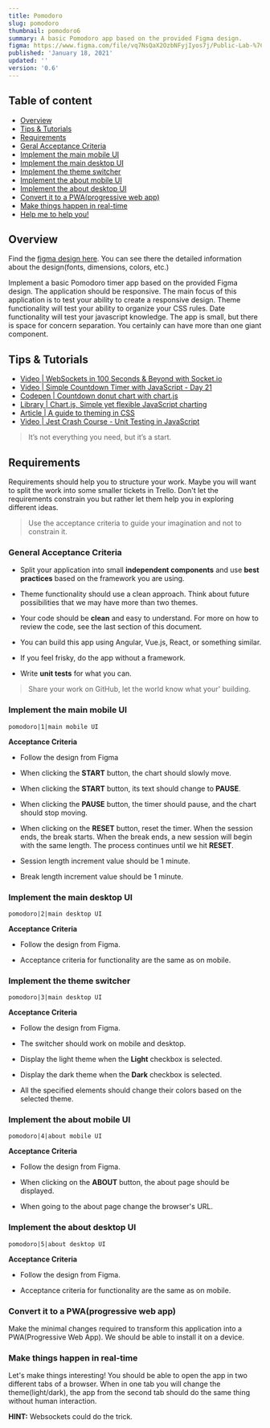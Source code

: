 ```yaml
---
title: Pomodoro
slug: pomodoro
thumbnail: pomodoro6
summary: A basic Pomodoro app based on the provided Figma design.
figma: https://www.figma.com/file/vq7NsQaX2OzbNFyjIyos7j/Public-Lab-%7C-pomodoro?node-id=0%3A1
published: 'January 18, 2021'
updated: ''
version: '0.6'
---
```


<section class="c-table-of-content-section">
  <div class="c-table-of-content">
    <h2 class="c-table-of-content__title">Table of content</h2>
    <ul class="c-table-of-content__list">
      <li class="c-table-of-content__item"><a href="#overview">Overview</a></li>
      <li class="c-table-of-content__item"><a href="#tips-tutorials">Tips & Tutorials</a></li>
      <li class="c-table-of-content__item"><a href="#requirements">Requirements</a></li>
      <li class="c-table-of-content__item"><a href="#general-acceptance-criteria">Geral Acceptance Criteria</a></li>
      <li class="c-table-of-content__item"><a href="#implement-the-main-mobile-UI">Implement the main mobile UI</a></li>
      <li class="c-table-of-content__item"><a href="#implement-the-main-desktop-UI">Implement the main desktop UI</a></li>
      <li class="c-table-of-content__item"><a href="#implement-the-theme-switcher">Implement the theme switcher</a></li>
      <li class="c-table-of-content__item"><a href="#implement-the-about-mobile-UI">Implement the about mobile UI</a></li>
      <li class="c-table-of-content__item"><a href="#implement-the-about-desktop-UI">Implement the about desktop UI</a></li>
      <li class="c-table-of-content__item"><a href="#convert-it-to-a-PWA">Convert it to a PWA(progressive web app)</a></li>
      <li class="c-table-of-content__item"><a href="#make-things-happen-in-real-time">Make things happen in real-time</a></li>
      <li class="c-table-of-content__item"><a href="#help-me-to-help-you">Help me to help you!</a></li>
    </ul> 
  </div>
<section>

<h2 id="overview">Overview</h2>

Find the <a href="https://www.figma.com/file/vq7NsQaX2OzbNFyjIyos7j/Public-Lab-%7C-pomodoro?node-id=0%3A1" target="_blank"  rel="noreferrer">figma design here</a>. You can see there the detailed information about the design(fonts, dimensions, colors, etc.)

Implement a basic Pomodoro timer app based on the provided Figma design.
The application should be responsive. The main focus of this application is to test your ability to create a responsive design. Theme functionality will test your ability to organize your CSS rules. Date functionality will test your javascript knowledge. The app is small, but there is space for concern separation. You certainly can have more than one giant component.

<h2 id="tips-tutorials">Tips & Tutorials</h2>

- <a href="https://www.youtube.com/watch?v=1BfCnjr_Vjg" target="_blank" rel="noreferrer">Video | WebSockets in 100 Seconds & Beyond with Socket.io</a>
- <a href="https://www.youtube.com/watch?v=x7WJEmxNlEs" target="_blank" rel="noreferrer">Video | Simple Countdown Timer with JavaScript - Day 21</a>
- <a href="https://codepen.io/victorjeman/pen/zYozGBN" target="_blank" rel="noreferrer">Codepen | Countdown donut chart with chart.js</a>
- <a href="https://www.chartjs.org" target="_blank" rel="noreferrer">Library | Chart.js, Simple yet flexible JavaScript charting</a>
- <a href="https://blog.logrocket.com/a-guide-to-theming-in-css" target="_blank" rel="noreferrer">Article | A guide to theming in CSS</a>
- <a href="https://www.youtube.com/watch?v=7r4xVDI2vho" target="_blank" rel="noreferrer">Video | Jest Crash Course - Unit Testing in JavaScript</a>

> It’s not everything you need, but it’s a start.

<h2 id="requirements">Requirements</h2>

Requirements should help you to structure your work. Maybe you will want to split the work into some smaller tickets in Trello.
Don't let the requirements constrain you but rather let them help you in exploring different ideas.

> Use the acceptance criteria to guide your imagination and not to constrain it.

<h3 id="general-acceptance-criteria">General Acceptance Criteria</h3>

- Split your application into small **independent components** and use **best practices** based on the framework you are using.

- Theme functionality should use a clean approach. Think about future possibilities that we may have more than two themes.

- Your code should be **clean** and easy to understand. For more on how to review the code, see the last section of this document.

- You can build this app using Angular, Vue.js, React, or something similar.

- If you feel frisky, do the app without a framework.

- Write **unit tests** for what you can.

> Share your work on GitHub, let the world know what your' building.

<h3 id="implement-the-main-mobile-UI">Implement the main mobile UI</h3>

```Image
pomodoro|1|main mobile UI
```

**Acceptance Criteria**

- Follow the design from Figma

- When clicking the **START** button, the chart should slowly move.

- When clicking the **START** button, its text should change to **PAUSE**.

- When clicking the **PAUSE** button, the timer should pause, and the chart should stop moving.

- When clicking on the **RESET** button, reset the timer. When the session ends, the break starts. When the break ends, a new session will begin with the same length. The process continues until we hit **RESET**.

- Session length increment value should be 1 minute.

- Break length increment value should be 1 minute.

<h3 id="implement-the-main-desktop-UI">Implement the main desktop UI</h3>

```Image
pomodoro|2|main desktop UI
```

**Acceptance Criteria**

- Follow the design from Figma.

- Acceptance criteria for functionality are the same as on mobile.

<h3 id="implement-the-theme-switcher">Implement the theme switcher</h3>

```Image
pomodoro|3|main desktop UI
```

**Acceptance Criteria**

- Follow the design from Figma.

- The switcher should work on mobile and desktop.

- Display the light theme when the **Light** checkbox is selected.

- Display the dark theme when the **Dark** checkbox is selected.

- All the specified elements should change their colors based on the selected theme.

<h3 id="implement-the-about-mobile-UI">Implement the about mobile UI</h3>

```Image
pomodoro|4|about mobile UI
```

**Acceptance Criteria**

- Follow the design from Figma.

- When clicking on the **ABOUT** button, the about page should be displayed.

- When going to the about page change the browser's URL.

<h3 id="implement-the-about-desktop-UI">Implement the about desktop UI</h3>

```Image
pomodoro|5|about desktop UI
```

**Acceptance Criteria**

- Follow the design from Figma.

- Acceptance criteria for functionality are the same as on mobile.

<h3 id="convert-it-to-a-PWA">Convert it to a PWA(progressive web app)</h3>

Make the minimal changes required to transform this application into a PWA(Progressive Web App).
We should be able to install it on a device.

<h3 id="make-things-happen-in-real-time">Make things happen in real-time</h3>

Let's make things interesting!
You should be able to open the app in two different tabs of a browser. When in one tab you will change the theme(light/dark), the app from the second tab should do the same thing without human interaction.

**HINT:** Websockets could do the trick.
